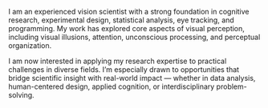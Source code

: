 I am an experienced vision scientist with a strong foundation in cognitive research, experimental design, statistical analysis, eye tracking, and programming. My work has explored core aspects of visual perception, including visual illusions, attention, unconscious processing, and perceptual organization.

I am now interested in applying my research expertise to practical challenges in diverse fields. I’m especially drawn to opportunities that bridge scientific insight with real-world impact — whether in data analysis, human-centered design, applied cognition, or interdisciplinary problem-solving.

